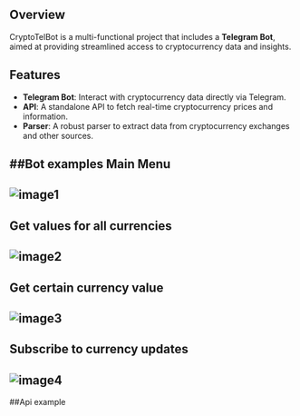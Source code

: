 ## Overview
CryptoTelBot is a multi-functional project that includes a **Telegram Bot**, aimed at providing streamlined access to cryptocurrency data and insights.

## Features
- **Telegram Bot**: Interact with cryptocurrency data directly via Telegram.
- **API**: A standalone API to fetch real-time cryptocurrency prices and information.
- **Parser**: A robust parser to extract data from cryptocurrency exchanges and other sources.

##Bot examples
**Main Menu**
---
![image1](https://i.imgur.com/xreZcBT.png)
---
**Get values for all currencies**
---
![image2](https://i.imgur.com/AaO4UFH.png)
---
**Get certain currency value**
---
![image3](https://i.imgur.com/2X1UyC4.png)
---
**Subscribe to currency updates**
---
![image4](https://github.com/user-attachments/assets/eade3b9b-1ea1-4547-95f4-081f9cce3610)
---
##Api example
